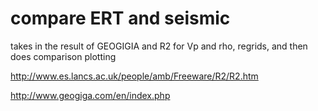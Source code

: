 # compare ERT and seismic
takes in the result of GEOGIGIA and R2 for Vp and rho, regrids, and then does comparison plotting



http://www.es.lancs.ac.uk/people/amb/Freeware/R2/R2.htm

http://www.geogiga.com/en/index.php

